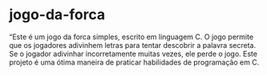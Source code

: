 # jogo-da-forca
“Este é um jogo da forca simples, escrito em linguagem C. O jogo permite que os jogadores adivinhem letras para tentar descobrir a palavra secreta. Se o jogador adivinhar incorretamente muitas vezes, ele perde o jogo. Este projeto é uma ótima maneira de praticar habilidades de programação em C.
